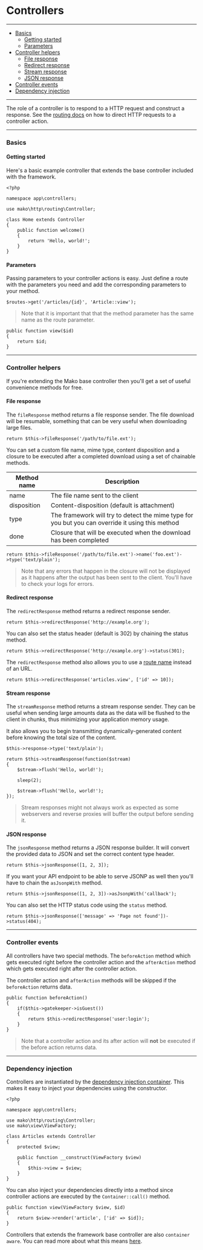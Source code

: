 # Controllers

--------------------------------------------------------

* [Basics](#basics)
	- [Getting started](#basics:getting_started)
	- [Parameters](#basics:parameters)
* [Controller helpers](#controller_helpers)
	- [File response](#controller_helpers:file_response)
	- [Redirect response](#controller_helpers:redirect_response)
	- [Stream response](#controller_helpers:stream_response)
	- [JSON response](#controller_helpers:json_response)
* [Controller events](#controller_events)
* [Dependency injection](#dependency_injection)

--------------------------------------------------------

The role of a controller is to respond to a HTTP request and construct a response. See the [routing docs](:base_url:/docs/:version:/routing-and-controllers:routing) on how to direct HTTP requests to a controller action.

--------------------------------------------------------

<a id="basics"></a>

### Basics

<a id="basics:getting_started"></a>

#### Getting started

Here's a basic example controller that extends the base controller included with the framework.

```
<?php

namespace app\controllers;

use mako\http\routing\Controller;

class Home extends Controller
{
	public function welcome()
	{
		return 'Hello, world!';
	}
}
```

<a id="basics:parameters"></a>

#### Parameters

Passing parameters to your controller actions is easy. Just define a route with the parameters you need and add the corresponding parameters to your method.

```
$routes->get('/articles/{id}', 'Article::view');
```

> Note that it is important that that the method parameter has the same name as the route parameter.

```
public function view($id)
{
	return $id;
}
```

--------------------------------------------------------

<a id="controller_helpers"></a>

### Controller helpers

If you're extending the Mako base controller then you'll get a set of useful convenience methods for free.

<a id="controller_helpers:file_response"></a>

#### File response

The `fileResponse` method returns a file response sender. The file download will be resumable, something that can be very useful when downloading large files.

```
return $this->fileResponse('/path/to/file.ext');
```

You can set a custom file name, mime type, content disposition and a closure to be executed after a completed download using a set of chainable methods.

| Method name   | Description                                                                                      |
|---------------|--------------------------------------------------------------------------------------------------|
| name          | The file name sent to the client                                                                 |
| disposition   | Content-disposition (default is attachment)                                                      |
| type          | The framework will try to detect the mime type for you but you can override it using this method |
| done          | Closure that will be executed when the download has been completed                               |

	return $this->fileResponse('/path/to/file.ext')->name('foo.ext')->type('text/plain');

> Note that any errors that happen in the closure will not be displayed as it happens after the output has been sent to the client. You'll have to check your logs for errors.

<a id="controller_helpers:redirect_response"></a>

#### Redirect response

The `redirectResponse` method returns a redirect response sender.

```
return $this->redirectResponse('http://example.org');
```

You can also set the status header (default is 302) by chaining the status method.

```
return $this->redirectResponse('http://example.org')->status(301);
```

The `redirectResponse` method also allows you to use a [route name](:base_url:/docs/:version:/routing-and-controllers:routing#reverse_routing) instead of an URL.

```
return $this->redirectResponse('articles.view', ['id' => 10]);
```

<a id="controller_helpers:stream_response"></a>

#### Stream response

The `streamResponse` method returns a stream response sender. They can be useful when sending large amounts data as the data will be flushed to the client in chunks, thus minimizing your application memory usage.

It also allows you to begin transmitting dynamically-generated content before knowing the total size of the content.

```
$this->response->type('text/plain');

return $this->streamResponse(function($stream)
{
	$stream->flush('Hello, world!');

	sleep(2);

	$stream->flush('Hello, world!');
});
```

> Stream responses might not always work as expected as some webservers and reverse proxies will buffer the output before sending it.

<a id="controller_helpers:json_response"></a>

#### JSON response

The `jsonResponse` method returns a JSON response builder. It will convert the provided data to JSON and set the correct content type header.

```
return $this->jsonResponse([1, 2, 3]);
```

If you want your API endpoint to be able to serve JSONP as well then you'll have to chain the `asJsonpWith` method.

```
return $this->jsonResponse([1, 2, 3])->asJsonpWith('callback');
```

You can also set the HTTP status code using the `status` method.

```
return $this->jsonResponse(['message' => 'Page not found'])->status(404);
```

--------------------------------------------------------

<a id="controller_events"></a>

### Controller events

All controllers have two special methods. The `beforeAction` method which gets executed right before the controller action and the `afterAction` method which gets executed right after the controller action.

The controller action and `afterAction` methods will be skipped if the `beforeAction` returns data.

```
public function beforeAction()
{
	if($this->gatekeeper->isGuest())
	{
		return $this->redirectResponse('user:login');
	}
}
```

> Note that a controller action and its after action will **not** be executed if the before action returns data.

--------------------------------------------------------

<a id="dependency_injection"></a>

### Dependency injection

Controllers are instantiated by the [dependency injection container](:base_url:/docs/:version:/getting-started:dependency-injection). This makes it easy to inject your dependencies using the constructor.

```
<?php

namespace app\controllers;

use mako\http\routing\Controller;
use mako\view\ViewFactory;

class Articles extends Controller
{
	protected $view;

	public function __construct(ViewFactory $view)
	{
		$this->view = $view;
	}
}
```

You can also inject your dependencies directly into a method since controller actions are executed by the `Container::call()` method.

```
public function view(ViewFactory $view, $id)
{
	return $view->render('article', ['id' => $id]);
}
```

Controllers that extends the framework base controller are also `container aware`. You can read more about what this means [here](:base_url:/docs/:version:/getting-started:dependency-injection#container-aware).
